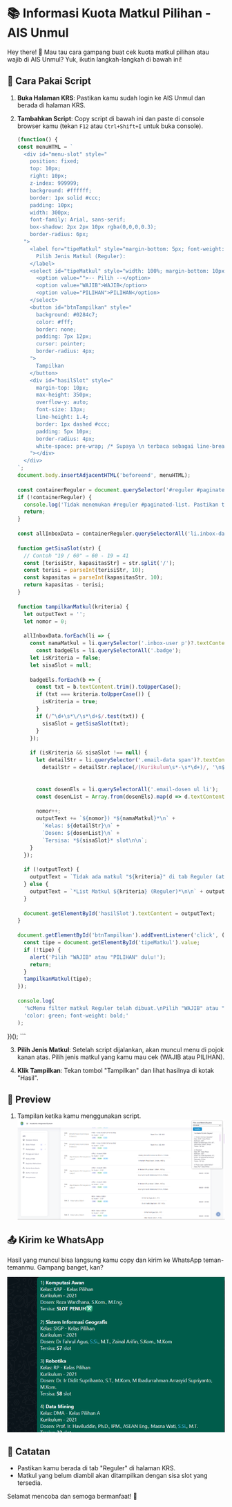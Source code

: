 # 📚 Informasi Kuota Matkul Pilihan - AIS Unmul

Hey there! 👋 Mau tau cara gampang buat cek kuota matkul pilihan atau wajib di AIS Unmul? Yuk, ikutin langkah-langkah di bawah ini!

## 🚀 Cara Pakai Script

1. **Buka Halaman KRS**: Pastikan kamu sudah login ke AIS Unmul dan berada di halaman KRS.

2. **Tambahkan Script**: Copy script di bawah ini dan paste di console browser kamu (tekan `F12` atau `Ctrl+Shift+I` untuk buka console).

    ```javascript
    (function() {
    const menuHTML = `
      <div id="menu-slot" style="
        position: fixed;
        top: 10px;
        right: 10px;
        z-index: 999999;
        background: #ffffff;
        border: 1px solid #ccc;
        padding: 10px;
        width: 300px;
        font-family: Arial, sans-serif;
        box-shadow: 2px 2px 10px rgba(0,0,0,0.3);
        border-radius: 6px;
      ">
        <label for="tipeMatkul" style="margin-bottom: 5px; font-weight: bold; display: block;">
          Pilih Jenis Matkul (Reguler):
        </label>
        <select id="tipeMatkul" style="width: 100%; margin-bottom: 10px;">
          <option value="">-- Pilih --</option>
          <option value="WAJIB">WAJIB</option>
          <option value="PILIHAN">PILIHAN</option>
        </select>
        <button id="btnTampilkan" style="
          background: #0284c7;
          color: #fff;
          border: none;
          padding: 7px 12px;
          cursor: pointer;
          border-radius: 4px;
        ">
          Tampilkan
        </button>
        <div id="hasilSlot" style="
          margin-top: 10px;
          max-height: 350px;
          overflow-y: auto;
          font-size: 13px;
          line-height: 1.4;
          border: 1px dashed #ccc;
          padding: 5px 10px;
          border-radius: 4px;
          white-space: pre-wrap; /* Supaya \n terbaca sebagai line-break */
        "></div>
      </div>
    `;
    document.body.insertAdjacentHTML('beforeend', menuHTML);
  
    const containerReguler = document.querySelector('#reguler #paginated-list');
    if (!containerReguler) {
      console.log('Tidak menemukan #reguler #paginated-list. Pastikan tab "Reguler" ada.');
      return;
    }
  
    const allInboxData = containerReguler.querySelectorAll('li.inbox-data');
  
    function getSisaSlot(str) {
      // Contoh "19 / 60" → 60 - 19 = 41
      const [terisiStr, kapasitasStr] = str.split('/');
      const terisi = parseInt(terisiStr, 10);
      const kapasitas = parseInt(kapasitasStr, 10);
      return kapasitas - terisi;
    }
  
    function tampilkanMatkul(kriteria) {
      let outputText = '';
      let nomor = 0;
  
      allInboxData.forEach(li => {
        const namaMatkul = li.querySelector('.inbox-user p')?.textContent?.trim() || '(Tanpa Nama)';
          const badgeEls = li.querySelectorAll('.badge');
        let isKriteria = false;
        let sisaSlot = null;
  
        badgeEls.forEach(b => {
          const txt = b.textContent.trim().toUpperCase();
          if (txt === kriteria.toUpperCase()) {
            isKriteria = true;
          }
          if (/^\d+\s*\/\s*\d+$/.test(txt)) {
            sisaSlot = getSisaSlot(txt);
          }
        });
  
        if (isKriteria && sisaSlot !== null) {
          let detailStr = li.querySelector('.email-data span')?.textContent?.trim() || '';
            detailStr = detailStr.replace(/(Kurikulum\s*-\s*\d+)/, '\n$1');
  
        
          const dosenEls = li.querySelectorAll('.email-dosen ul li');
          const dosenList = Array.from(dosenEls).map(d => d.textContent.trim()).join(', ');
  
          nomor++;
          outputText += `${nomor}) *${namaMatkul}*\n` +
            `Kelas: ${detailStr}\n` +
            `Dosen: ${dosenList}\n` +
            `Tersisa: *${sisaSlot}* slot\n\n`;
        }
      });
  
      if (!outputText) {
        outputText = `Tidak ada matkul "${kriteria}" di tab Reguler (atau slot tidak terdeteksi).`;
      } else {
        outputText = `*List Matkul ${kriteria} (Reguler)*\n\n` + outputText;
      }
  
      document.getElementById('hasilSlot').textContent = outputText;
    }
  
    document.getElementById('btnTampilkan').addEventListener('click', () => {
      const tipe = document.getElementById('tipeMatkul').value;
      if (!tipe) {
        alert('Pilih "WAJIB" atau "PILIHAN" dulu!');
        return;
      }
      tampilkanMatkul(tipe);
    });
  
    console.log(
      '%cMenu filter matkul Reguler telah dibuat.\nPilih "WAJIB" atau "PILIHAN" → klik "Tampilkan".\nHasil akan muncul di kotak "Hasil".',
      'color: green; font-weight: bold;'
    );
  })();
    ```

3. **Pilih Jenis Matkul**: Setelah script dijalankan, akan muncul menu di pojok kanan atas. Pilih jenis matkul yang kamu mau cek (WAJIB atau PILIHAN).

4. **Klik Tampilkan**: Tekan tombol "Tampilkan" dan lihat hasilnya di kotak "Hasil".

## 📸 Preview
1. Tampilan ketika kamu menggunakan script.
![Gambar1](../assets/InformasiKuotaKRS.png)

## 📤 Kirim ke WhatsApp

Hasil yang muncul bisa langsung kamu copy dan kirim ke WhatsApp teman-temanmu. Gampang banget, kan?

![Gambar2](../assets/ChatWA.png)

## 📝 Catatan

- Pastikan kamu berada di tab "Reguler" di halaman KRS.
- Matkul yang belum diambil akan ditampilkan dengan sisa slot yang tersedia.

Selamat mencoba dan semoga bermanfaat! 🎉
